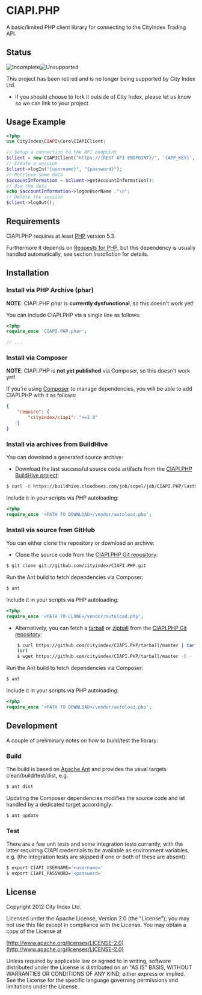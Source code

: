 # CIAPI.PHP

A basic/limited PHP client library for connecting to the CityIndex Trading API.

## Status

![Incomplete](http://labs.cityindex.com/wp-content/uploads/2012/01/lbl-incomplete.png)![Unsupported](http://labs.cityindex.com/wp-content/uploads/2012/01/lbl-unsupported.png)

This project has been retired and is no longer being supported by City Index Ltd.

* if you should choose to fork it outside of City Index, please let us know so we can link to your project

## Usage Example

```php
<?php
use CityIndex\CIAPI\Core\CIAPIClient;

// Setup a connection to the API endpoint
$client = new CIAPIClient("https://{REST API ENDPOINT}/", '{APP_KEY}', '{APP_VERSION}');
// Create a session
$client->logIn("{username}", "{password}");
// Retrieve some data
$accountInformation = $client->getAccountInformation();
// Use the data
echo $accountInformation->logonUserName ."\n";
// Delete the session
$client->logOut();
```

## Requirements

CIAPI.PHP requires at least [PHP](http://php.net/) version 5.3.

Furthermore it depends on [Requests for PHP](http://requests.ryanmccue.info/), but this dependency is usually handled automatically, 
see section *Installation* for details.

## Installation

### Install via PHP Archive (phar)

**NOTE**: CIAPI.PHP.phar is **currently dysfunctional**, so this doesn't work yet!

You can include CIAPI.PHP via a single line as follows:

```php
<?php
require_once 'CIAPI.PHP.phar';

// ...
```

### Install via Composer

**NOTE**: CIAPI.PHP is **not yet published** via Composer, so this doesn't work yet!

If you're using [Composer](https://github.com/composer/composer) to manage
dependencies, you will be able to add CIAPI.PHP with it as follows:

```json
{
    "require": {
        "cityindex/ciapi": ">=1.0"
    }
}
```

### Install via archives from BuildHive

You can download a generated source archive:

* Download the last successful source code artifacts from the [CIAPI.PHP BuildHive project][]:
```sh
$ curl -O https://buildhive.cloudbees.com/job/sopel/job/CIAPI.PHP/lastSuccessfulBuild/artifact/build/dist/CIAPI.PHP.tar.gz
```    
Include it in your scripts via PHP autoloading:    
```php
<?php
require_once '<PATH TO DOWNLOAD>/vendor/autoload.php';
```

### Install via source from GitHub

You can either clone the repository or download an archive:

* Clone the source code from the [CIAPI.PHP Git repository][]:
```sh
$ git clone git://github.com/cityindex/CIAPI.PHP.git
```    
Run the Ant build to fetch dependencies via Composer:    
```sh
$ ant
```    
Include it in your scripts via PHP autoloading:    
```php
<?php
require_once '<PATH TO CLONE>/vendor/autoload.php';
```

* Alternatively, you can fetch a [tarball][] or [zipball][] from the [CIAPI.PHP Git repository][]:
```sh
    $ curl https://github.com/cityindex/CIAPI.PHP/tarball/master | tar xzv
    (or)
    $ wget https://github.com/cityindex/CIAPI.PHP/tarball/master -O - | tar xzv
```    
Run the Ant build to fetch dependencies via Composer:    
```sh
$ ant
```    
Include it in your scripts via PHP autoloading:    
```php
<?php
require_once '<PATH TO DOWNLOAD>/vendor/autoload.php';
```
[CIAPI.PHP BuildHive project]: https://buildhive.cloudbees.com/job/sopel/job/CIAPI.PHP/
[CIAPI.PHP Git repository]: https://github.com/cityindex/CIAPI.PHP
[tarball]: https://github.com/cityindex/CIAPI.PHP/tarball/master
[zipball]: https://github.com/cityindex/CIAPI.PHP/zipball/master

## Development

A couple of preliminary notes on how to build/test the library:

### Build

The build is based on [Apache Ant](http://ant.apache.org/) and provides the usual targets clean/build/test/dist, e.g.
```sh
$ ant dist
```

Updating the Composer dependencies modifies the source code and ist handled by a dedicated target accordingly:    
```sh
$ ant update
```

### Test

There are a few unit tests and some integration tests currently, with the latter requiring CIAPI credentials to be available as environment variables, e.g.
(the integration tests are skipped if one or both of these are absent):    
```sh
$ export CIAPI_USERNAME='<username>'    
$ export CIAPI_PASSWORD='<password>'
```

## License

Copyright 2012 City Index Ltd.

Licensed under the Apache License, Version 2.0 (the "License");
you may not use this file except in compliance with the License.
You may obtain a copy of the License at

  [http://www.apache.org/licenses/LICENSE-2.0](http://www.apache.org/licenses/LICENSE-2.0)

Unless required by applicable law or agreed to in writing, software
distributed under the License is distributed on an "AS IS" BASIS,
WITHOUT WARRANTIES OR CONDITIONS OF ANY KIND, either express or implied.
See the License for the specific language governing permissions and
limitations under the License.
